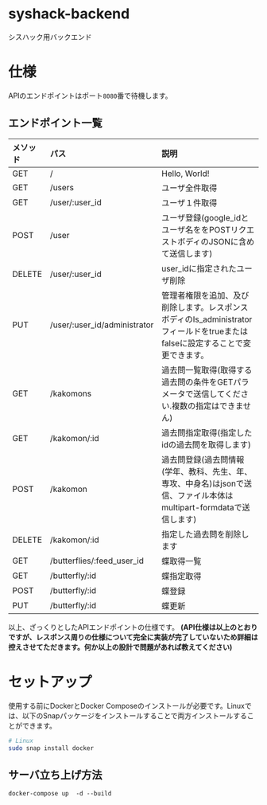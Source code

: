 # syshack-backend

シスハック用バックエンド
# 仕様
APIのエンドポイントはポート`8080`番で待機します。

## エンドポイント一覧

| メソッド | パス                       | 説明                                                                 |
| :------- | :------------------------- | :------------------------------------------------------------------- |
| GET      | /                          | Hello, World!                                                        |
| GET      | /users                     | ユーザ全件取得                                                         |
| GET      | /user/:user_id            | ユーザ１件取得                                                         |
| POST     | /user                      | ユーザ登録(google_idとユーザ名ををPOSTリクエストボディのJSONに含めて送信します) |
| DELETE   | /user/:user_id            | user_idに指定されたユーザ削除                                          |
| PUT      | /user/:user_id/administrator |  管理者権限を追加、及び削除します。レスポンスボディのIs_administratorフィールドをtrueまたはfalseに設定することで変更できます。                        |
| GET      | /kakomons                  | 過去問一覧取得(取得する過去問の条件をGETパラメータで送信してください.複数の指定はできません) |
| GET      | /kakomon/:id              | 過去問指定取得(指定したidの過去問を取得します)                         |
| POST     | /kakomon                   | 過去問登録(過去問情報(学年、教科、先生、年、専攻、中身名)はjsonで送信、ファイル本体はmultipart-formdataで送信します) |
| DELETE   | /kakomon/:id              | 指定した過去問を削除します                                               |
| GET      | /butterflies/:feed_user_id | 蝶取得一覧                                                             |
| GET      | /butterfly/:id            | 蝶指定取得                                                             |
| POST     | /butterfly/:id           | 蝶登録                                                               |
| PUT      | /butterfly/:id            | 蝶更新                                                               |
以上、ざっくりとしたAPIエンドポイントの仕様です。
**(API仕様は以上のとおりですが、レスポンス周りの仕様について完全に実装が完了していないため詳細は控えさせてただきます。何か以上の設計で問題があれば教えてください)**
# セットアップ
使用する前にDockerとDocker Composeのインストールが必要です。Linuxでは、以下のSnapパッケージをインストールすることで両方インストールすることができます。
```bash
# Linux
sudo snap install docker
```

## サーバ立ち上げ方法  
```
docker-compose up  -d --build 
```
